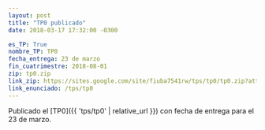 ```yaml
---
layout: post
title: "TP0 publicado"
date: 2018-03-17 17:32:00 -0300

es_TP: True
nombre_TP: TP0
fecha_entrega: 23 de marzo
fin_cuatrimestre: 2018-08-01
zip: tp0.zip
link_zip: https://sites.google.com/site/fiuba7541rw/tps/tp0/tp0.zip?attredirects=0&d=1
link_enunciado: /tps/tp0
---
```


Publicado el [TP0]({{ 'tps/tp0' | relative_url }}) con fecha de entrega para el 23 de marzo.
